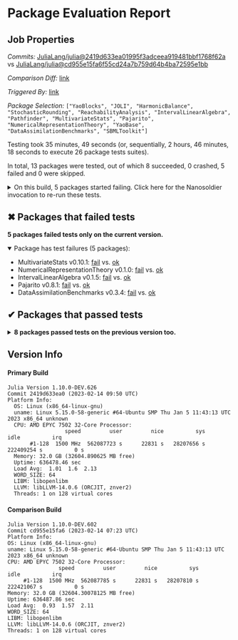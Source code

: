 # Package Evaluation Report

## Job Properties

*Commits:* [JuliaLang/julia@2419d633ea01995f3adceea919481bbf1768f62a](https://github.com/JuliaLang/julia/commit/2419d633ea01995f3adceea919481bbf1768f62a) vs [JuliaLang/julia@cd955e15fa6f55cd24a7b759d64b4ba72595e1bb](https://github.com/JuliaLang/julia/commit/cd955e15fa6f55cd24a7b759d64b4ba72595e1bb)

*Comparison Diff:* [link](https://github.com/JuliaLang/julia/compare/cd955e15fa6f55cd24a7b759d64b4ba72595e1bb...2419d633ea01995f3adceea919481bbf1768f62a)

*Triggered By:* [link](https://github.com/JuliaLang/julia/pull/46196#issuecomment-1429442094)

*Package Selection:* `["YaoBlocks", "JOLI", "HarmonicBalance", "StochasticRounding", "ReachabilityAnalysis", "IntervalLinearAlgebra", "Pathfinder", "MultivariateStats", "Pajarito", "NumericalRepresentationTheory", "YaoBase", "DataAssimilationBenchmarks", "SBMLToolkit"]`

Testing took 35 minutes, 49 seconds (or, sequentially, 2 hours, 46 minutes, 18 seconds to execute 26 package tests suites).

In total, 13 packages were tested, out of which 8 succeeded, 0 crashed, 5 failed and 0 were skipped.


<details><summary>On this build, 5 packages started failing. Click here for the Nanosoldier invocation to re-run these tests.</summary>
<p>

```
@nanosoldier `runtests(["MultivariateStats", "NumericalRepresentationTheory", "IntervalLinearAlgebra", "Pajarito", "DataAssimilationBenchmarks"])`
```

</p>
</details>


## ✖ Packages that failed tests

**5 packages failed tests only on the current version.**

<details open><summary>Package has test failures (5 packages):</summary>
<p>


- MultivariateStats v0.10.1: [fail](https://s3.amazonaws.com/julialang-reports/nanosoldier/pkgeval/by_hash/2419d63_vs_cd955e1/MultivariateStats.primary.log) vs. [ok](https://s3.amazonaws.com/julialang-reports/nanosoldier/pkgeval/by_hash/2419d63_vs_cd955e1/MultivariateStats.against.log)
- NumericalRepresentationTheory v0.1.0: [fail](https://s3.amazonaws.com/julialang-reports/nanosoldier/pkgeval/by_hash/2419d63_vs_cd955e1/NumericalRepresentationTheory.primary.log) vs. [ok](https://s3.amazonaws.com/julialang-reports/nanosoldier/pkgeval/by_hash/2419d63_vs_cd955e1/NumericalRepresentationTheory.against.log)
- IntervalLinearAlgebra v0.1.5: [fail](https://s3.amazonaws.com/julialang-reports/nanosoldier/pkgeval/by_hash/2419d63_vs_cd955e1/IntervalLinearAlgebra.primary.log) vs. [ok](https://s3.amazonaws.com/julialang-reports/nanosoldier/pkgeval/by_hash/2419d63_vs_cd955e1/IntervalLinearAlgebra.against.log)
- Pajarito v0.8.1: [fail](https://s3.amazonaws.com/julialang-reports/nanosoldier/pkgeval/by_hash/2419d63_vs_cd955e1/Pajarito.primary.log) vs. [ok](https://s3.amazonaws.com/julialang-reports/nanosoldier/pkgeval/by_hash/2419d63_vs_cd955e1/Pajarito.against.log)
- DataAssimilationBenchmarks v0.3.4: [fail](https://s3.amazonaws.com/julialang-reports/nanosoldier/pkgeval/by_hash/2419d63_vs_cd955e1/DataAssimilationBenchmarks.primary.log) vs. [ok](https://s3.amazonaws.com/julialang-reports/nanosoldier/pkgeval/by_hash/2419d63_vs_cd955e1/DataAssimilationBenchmarks.against.log)

</p>
</details>


## ✔ Packages that passed tests

<details><summary><strong>8 packages passed tests on the previous version too.</strong></summary>
<p>

- [YaoBlocks v0.13.6](https://s3.amazonaws.com/julialang-reports/nanosoldier/pkgeval/by_hash/2419d63_vs_cd955e1/YaoBlocks.primary.log)
- [JOLI v0.8.3](https://s3.amazonaws.com/julialang-reports/nanosoldier/pkgeval/by_hash/2419d63_vs_cd955e1/JOLI.primary.log)
- [YaoBase v0.15.1](https://s3.amazonaws.com/julialang-reports/nanosoldier/pkgeval/by_hash/2419d63_vs_cd955e1/YaoBase.primary.log)
- [ReachabilityAnalysis v0.21.3](https://s3.amazonaws.com/julialang-reports/nanosoldier/pkgeval/by_hash/2419d63_vs_cd955e1/ReachabilityAnalysis.primary.log)
- [SBMLToolkit v0.1.20](https://s3.amazonaws.com/julialang-reports/nanosoldier/pkgeval/by_hash/2419d63_vs_cd955e1/SBMLToolkit.primary.log)
- [StochasticRounding v0.6.2](https://s3.amazonaws.com/julialang-reports/nanosoldier/pkgeval/by_hash/2419d63_vs_cd955e1/StochasticRounding.primary.log)
- [Pathfinder v0.7.1](https://s3.amazonaws.com/julialang-reports/nanosoldier/pkgeval/by_hash/2419d63_vs_cd955e1/Pathfinder.primary.log)
- [HarmonicBalance v0.6.4](https://s3.amazonaws.com/julialang-reports/nanosoldier/pkgeval/by_hash/2419d63_vs_cd955e1/HarmonicBalance.primary.log)

</p>
</details>


## Version Info

#### Primary Build

```
Julia Version 1.10.0-DEV.626
Commit 2419d633ea0 (2023-02-14 09:50 UTC)
Platform Info:
  OS: Linux (x86_64-linux-gnu)
  uname: Linux 5.15.0-58-generic #64-Ubuntu SMP Thu Jan 5 11:43:13 UTC 2023 x86_64 unknown
  CPU: AMD EPYC 7502 32-Core Processor: 
                  speed         user         nice          sys         idle          irq
       #1-128  1500 MHz  562087723 s      22831 s   28207656 s  222409254 s          0 s
  Memory: 32.0 GB (32604.890625 MB free)
  Uptime: 636478.46 sec
  Load Avg:  1.01  1.6  2.13
  WORD_SIZE: 64
  LIBM: libopenlibm
  LLVM: libLLVM-14.0.6 (ORCJIT, znver2)
  Threads: 1 on 128 virtual cores

```

  #### Comparison Build

  ```
Julia Version 1.10.0-DEV.602
Commit cd955e15fa6 (2023-02-14 07:23 UTC)
Platform Info:
  OS: Linux (x86_64-linux-gnu)
  uname: Linux 5.15.0-58-generic #64-Ubuntu SMP Thu Jan 5 11:43:13 UTC 2023 x86_64 unknown
  CPU: AMD EPYC 7502 32-Core Processor: 
                  speed         user         nice          sys         idle          irq
       #1-128  1500 MHz  562087785 s      22831 s   28207810 s  222421067 s          0 s
  Memory: 32.0 GB (32604.30078125 MB free)
  Uptime: 636487.86 sec
  Load Avg:  0.93  1.57  2.11
  WORD_SIZE: 64
  LIBM: libopenlibm
  LLVM: libLLVM-14.0.6 (ORCJIT, znver2)
  Threads: 1 on 128 virtual cores

  ```
  <!-- Generated on 2023-02-14T13:53:25.831 -->
